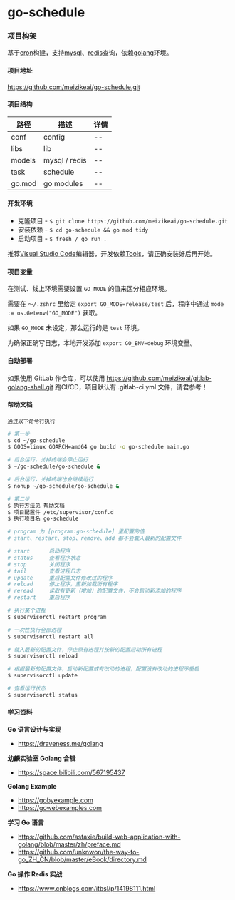 # go-schedule

### 项目构架

基于[cron](https://github.com/robfig/cron/v3)构建，支持[mysql](https://github.com/go-sql-driver/mysql)、[redis](https://github.com/go-redis/redis)查询，依赖[golang](https://golang.google.cn/dl)环境。

#### 项目地址

https://github.com/meizikeai/go-schedule.git

#### 项目结构

| 路径   | 描述          | 详情 |
|--------|---------------|------|
| conf   | config        | --   |
| libs   | lib           | --   |
| models | mysql / redis | --   |
| task   | schedule      | --   |
| go.mod | go modules    | --   |

#### 开发环境

  + 克隆项目 - `$ git clone https://github.com/meizikeai/go-schedule.git`
  + 安装依赖 - `$ cd go-schedule && go mod tidy`
  + 启动项目 - `$ fresh / go run .`

推荐[Visual Studio Code](https://code.visualstudio.com)编辑器，开发依赖[Tools](https://github.com/golang/vscode-go/blob/master/docs/tools.md)，请正确安装好后再开始。

#### 项目变量

在测试、线上环境需要设置 `GO_MODE` 的值来区分相应环境。

需要在 `～/.zshrc` 里给定 `export GO_MODE=release/test` 后，程序中通过 `mode := os.Getenv("GO_MODE")` 获取。

如果 `GO_MODE` 未设定，那么运行的是 `test` 环境。

为确保正确写日志，本地开发添加 `export GO_ENV=debug` 环境变量。

#### 自动部署

如果使用 GitLab 作仓库，可以使用 https://github.com/meizikeai/gitlab-golang-shell.git 跑CI/CD，项目默认有 .gitlab-ci.yml 文件，请君参考！

#### 帮助文档

 `通过以下命令行执行`

```sh
# 第一步
$ cd ~/go-schedule
$ GOOS=linux GOARCH=amd64 go build -o go-schedule main.go

# 后台运行，关掉终端会停止运行
$ ~/go-schedule/go-schedule &

# 后台运行，关掉终端也会继续运行
$ nohup ~/go-schedule/go-schedule &

# 第二步
$ 执行方法见 帮助文档
$ 项目配置件 /etc/supervisor/conf.d
$ 执行项目名 go-schedule
```

```sh
# program 为 [program:go-schedule] 里配置的值
# start、restart、stop、remove、add 都不会载入最新的配置文件

# start      启动程序
# status     查看程序状态
# stop       关闭程序
# tail       查看进程日志
# update     重启配置文件修改过的程序
# reload     停止程序，重新加载所有程序
# reread     读取有更新（增加）的配置文件，不会启动新添加的程序
# restart    重启程序

# 执行某个进程
$ supervisorctl restart program

# 一次性执行全部进程
$ supervisorctl restart all

# 载入最新的配置文件，停止原有进程并按新的配置启动所有进程
$ supervisorctl reload

# 根据最新的配置文件，启动新配置或有改动的进程，配置没有改动的进程不重启
$ supervisorctl update

# 查看运行状态
$ supervisorctl status
```

#### 学习资料

**Go 语言设计与实现**

  + https://draveness.me/golang

**幼麟实验室 Golang 合辑**

  + https://space.bilibili.com/567195437

**Golang Example**

  + https://gobyexample.com
  + https://gowebexamples.com

**学习 Go 语言**

  + https://github.com/astaxie/build-web-application-with-golang/blob/master/zh/preface.md
  + https://github.com/unknwon/the-way-to-go_ZH_CN/blob/master/eBook/directory.md

**Go 操作 Redis 实战**

  + https://www.cnblogs.com/itbsl/p/14198111.html
